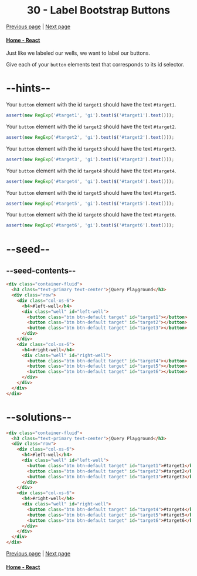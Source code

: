# <center>30 - Label Bootstrap Buttons</center>

[Previous page](29-give-each-element-a-unique-id.md) | [Next page](31-use-comments-to-clarify-code.md)

#### [Home - React](./README.md)



Just like we labeled our wells, we want to label our buttons.

Give each of your `button` elements text that corresponds to its id selector.

# --hints--

Your `button` element with the id `target1` should have the text `#target1`.

```js
assert(new RegExp('#target1', 'gi').test($('#target1').text()));
```

Your `button` element with the id `target2` should have the text `#target2`.

```js
assert(new RegExp('#target2', 'gi').test($('#target2').text()));
```

Your `button` element with the id `target3` should have the text `#target3`.

```js
assert(new RegExp('#target3', 'gi').test($('#target3').text()));
```

Your `button` element with the id `target4` should have the text `#target4`.

```js
assert(new RegExp('#target4', 'gi').test($('#target4').text()));
```

Your `button` element with the id `target5` should have the text `#target5`.

```js
assert(new RegExp('#target5', 'gi').test($('#target5').text()));
```

Your `button` element with the id `target6` should have the text `#target6`.

```js
assert(new RegExp('#target6', 'gi').test($('#target6').text()));
```

# --seed--

## --seed-contents--

```html
<div class="container-fluid">
  <h3 class="text-primary text-center">jQuery Playground</h3>
  <div class="row">
    <div class="col-xs-6">
      <h4>#left-well</h4>
      <div class="well" id="left-well">
        <button class="btn btn-default target" id="target1"></button>
        <button class="btn btn-default target" id="target2"></button>
        <button class="btn btn-default target" id="target3"></button>
      </div>
    </div>
    <div class="col-xs-6">
      <h4>#right-well</h4>
      <div class="well" id="right-well">
        <button class="btn btn-default target" id="target4"></button>
        <button class="btn btn-default target" id="target5"></button>
        <button class="btn btn-default target" id="target6"></button>
      </div>
    </div>
  </div>
</div>
```

# --solutions--

```html
<div class="container-fluid">
  <h3 class="text-primary text-center">jQuery Playground</h3>
  <div class="row">
    <div class="col-xs-6">
      <h4>#left-well</h4>
      <div class="well" id="left-well">
        <button class="btn btn-default target" id="target1">#target1</button>
        <button class="btn btn-default target" id="target2">#target2</button>
        <button class="btn btn-default target" id="target3">#target3</button>
      </div>
    </div>
    <div class="col-xs-6">
      <h4>#right-well</h4>
      <div class="well" id="right-well">
        <button class="btn btn-default target" id="target4">#target4</button>
        <button class="btn btn-default target" id="target5">#target5</button>
        <button class="btn btn-default target" id="target6">#target6</button>
      </div>
    </div>
  </div>
</div>
```



[Previous page](29-give-each-element-a-unique-id.md) | [Next page](31-use-comments-to-clarify-code.md)

#### [Home - React](./README.md)